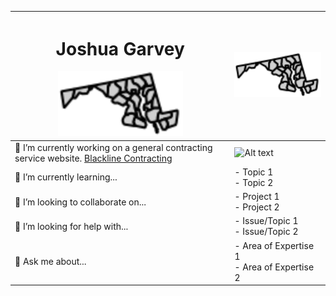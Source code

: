<div align="left">

| <h1> Joshua Garvey</h1> **<img src="/images/md.svg" alt="Profile Image" width="200">**                                          | **<img src="/images/md.svg" alt="Profile Image" width="200">** |
| ------------------------------------------------------------------------------------------------------------------------------- | -------------------------------------------------------------- |
| 🔭 I’m currently working on a general contracting service website. [Blackline Contracting](https://blackline.joshuagarvey.com/) | <img src="/images/other-image.svg" alt="Alt text" width="300"> |
| 🌱 I’m currently learning...                                                                                                    | - Topic 1 <br> - Topic 2                                       |
| 👯 I’m looking to collaborate on...                                                                                             | - Project 1 <br> - Project 2                                   |
| 🤔 I’m looking for help with...                                                                                                 | - Issue/Topic 1 <br> - Issue/Topic 2                           |
| 💬 Ask me about...                                                                                                              | - Area of Expertise 1 <br> - Area of Expertise 2               |

</div>
